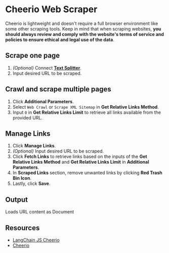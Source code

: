 # Cheerio Web Scraper

Cheerio is lightweight and doesn't require a full browser environment like some other scraping tools. Keep in mind that when scraping websites, **you should always review and comply with the website's terms of service and policies to ensure ethical and legal use of the data**.

## Scrape one page

1.  _(Optional)_ Connect **[Text Splitter](../text-splitters/)**.
2. Input desired URL to be scraped.

## Crawl and scrape multiple pages

1. Click **Additional Parameters**.
2. Select `Web Crawl` or `Scrape XML Sitemap` in **Get Relative Links Method**.
3. Input `0` in **Get Relative Links Limit** to retrieve all links available from the provided URL.

## Manage Links

1. Click **Manage Links**.
2.  _(Optional)_ Input desired URL to be scraped.
3. Click **Fetch Links** to retrieve links based on the inputs of the **Get Relative Links Method** and **Get Relative Links Limit** in **Additional Parameters**.
4. In **Scraped Links** section, remove unwanted links by clicking **Red Trash Bin Icon**.
5. Lastly, click **Save**.

## Output

Loads URL content as Document

## Resources

* [LangChain JS Cheerio](https://js.langchain.com/docs/integrations/document_loaders/web_loaders/web_cheerio)
* [Cheerio](https://cheerio.js.org/)
